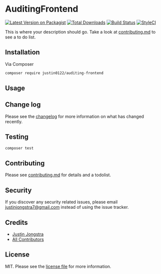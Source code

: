 # AuditingFrontend

[![Latest Version on Packagist][ico-version]][link-packagist]
[![Total Downloads][ico-downloads]][link-downloads]
[![Build Status][ico-travis]][link-travis]
[![StyleCI][ico-styleci]][link-styleci]

This is where your description should go. Take a look at [contributing.md](contributing.md) to see a to do list.

## Installation

Via Composer

```bash
composer require justin0122/auditing-frontend
```

## Usage

## Change log

Please see the [changelog](changelog.md) for more information on what has changed recently.

## Testing

```bash
composer test
```

## Contributing

Please see [contributing.md](contributing.md) for details and a todolist.

## Security

If you discover any security related issues, please email justinjongstra7@gmail.com instead of using the issue tracker.

## Credits

- [Justin Jongstra][link-author]
- [All Contributors][link-contributors]

## License

MIT. Please see the [license file](license.md) for more information.

[ico-version]: https://img.shields.io/packagist/v/justin0122/auditing-frontend.svg?style=flat-square
[ico-downloads]: https://img.shields.io/packagist/dt/justin0122/auditing-frontend.svg?style=flat-square
[ico-travis]: https://img.shields.io/travis/justin0122/auditing-frontend/master.svg?style=flat-square
[ico-styleci]: https://styleci.io/repos/12345678/shield

[link-packagist]: https://packagist.org/packages/justin0122/auditing-frontend
[link-downloads]: https://packagist.org/packages/justin0122/auditing-frontend
[link-travis]: https://travis-ci.org/justin0122/auditing-frontend
[link-styleci]: https://styleci.io/repos/12345678
[link-author]: https://github.com/justin0122
[link-contributors]: ../../contributors
